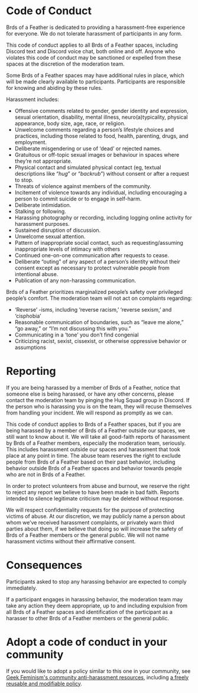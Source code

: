 # Code of Conduct

Brds of a Feather is dedicated to providing a harassment-free experience for everyone. We do not tolerate harassment of participants in any form.

This code of conduct applies to all Brds of a Feather spaces, including Discord text and Discord voice chat, both online and off. Anyone who violates this code of conduct may be sanctioned or expelled from these spaces at the discretion of the moderation team.

Some Brds of a Feather spaces may have additional rules in place, which will be made clearly available to participants. Participants are responsible for knowing and abiding by these rules.

Harassment includes:

* Offensive comments related to gender, gender identity and expression, sexual orientation, disability, mental illness, neuro(a)typicality, physical appearance, body size, age, race, or religion.
* Unwelcome comments regarding a person’s lifestyle choices and practices, including those related to food, health, parenting, drugs, and employment.
* Deliberate misgendering or use of ‘dead’ or rejected names.
* Gratuitous or off-topic sexual images or behaviour  in spaces where they’re not appropriate.
* Physical contact and simulated physical contact (eg, textual descriptions like “*hug*” or “*backrub*”) without consent or after a request to stop.
* Threats of violence against members of the community.
* Incitement of violence towards any individual, including encouraging a person to commit suicide or to engage in self-harm.
* Deliberate intimidation.
* Stalking or following.
* Harassing photography or recording, including logging online activity for harassment purposes.
* Sustained disruption of discussion.
* Unwelcome sexual attention.
* Pattern of inappropriate social contact, such as requesting/assuming inappropriate levels of intimacy with others
* Continued one-on-one communication after requests to cease.
* Deliberate “outing” of any aspect of a person’s identity without their consent except as necessary to protect vulnerable people from intentional abuse.
* Publication of any non-harassing communication.

Brds of a Feather prioritizes marginalized people’s safety over privileged people’s comfort. The moderation team will not act on complaints regarding:

* ‘Reverse’ -isms, including ‘reverse racism,’ ‘reverse sexism,’ and ‘cisphobia’
* Reasonable communication of boundaries, such as “leave me alone,” “go away,” or “I’m not discussing this with you.”
* Communicating in a ‘tone’ you don’t find congenial
* Criticizing racist, sexist, cissexist, or otherwise oppressive behavior or assumptions

# Reporting

If you are being harassed by a member of Brds of a Feather, notice that someone else is being harassed, or have any other concerns, please contact the moderation team by pinging the Hug Squad group in Discord. If the person who is harassing you is on the team, they will recuse themselves from handling your incident. We will respond as promptly as we can.

This code of conduct applies to Brds of a Feather spaces, but if you are being harassed by a member of Brds of a Feather outside our spaces, we still want to know about it. We will take all good-faith reports of harassment by Brds of a Feather members, especially the moderation team, seriously. This includes harassment outside our spaces and harassment that took place at any point in time. The abuse team reserves the right to exclude people from Brds of a Feather based on their past behavior, including behavior outside Brds of a Feather spaces and behavior towards people who are not in Brds of a Feather.

In order to protect volunteers from abuse and burnout, we reserve the right to reject any report we believe to have been made in bad faith. Reports intended to silence legitimate criticism may be deleted without response.

We will respect confidentiality requests for the purpose of protecting victims of abuse. At our discretion, we may publicly name a person about whom we’ve received harassment complaints, or privately warn third parties about them, if we believe that doing so will increase the safety of Brds of a Feather members or the general public. We will not name harassment victims without their affirmative consent.

# Consequences

Participants asked to stop any harassing behavior are expected to comply immediately.

If a participant engages in harassing behavior, the moderation team may take any action they deem appropriate, up to and including expulsion from all Brds of a Feather spaces and identification of the participant as a harasser to other Brds of a Feather members or the general public.

# Adopt a code of conduct in your community

If you would like to adopt a policy similar to this one in your community, see [Geek Feminism's community anti-harassment resources](http://geekfeminism.wikia.com/wiki/Community_anti-harassment), including [a freely reusable and modifiable policy](http://geekfeminism.wikia.com/wiki/Community_anti-harassment/Policy).

